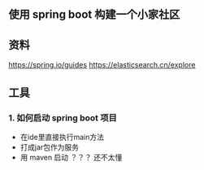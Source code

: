 ## 使用 spring boot 构建一个小家社区

## 资料
https://spring.io/guides
https://elasticsearch.cn/explore

## 工具

### 1. 如何启动 spring boot 项目
- 在ide里直接执行main方法
- 打成jar包作为服务
- 用 maven 启动 ？？？ 还不太懂 